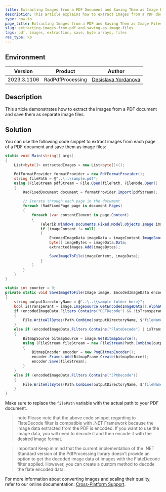 ```yaml
---
title: Extracting Images from a PDF Document and Saving Them as Image Files
description: This article explains how to extract images from a PDF document and save them as image files. It provides a code snippet and instructions on how to use it.
type: how-to
page_title: Extracting Images from a PDF and Saving Them as Image Files
slug: extracting-images-from-pdf-and-saving-as-image-files
tags: pdf, images, extraction, save, byte arrays, files
res_type: kb
---
```


## Environment

| Version | Product | Author |
| --- | --- | ---- |
| 2023.3.1106 | RadPdfProcessing |[Desislava Yordanova](https://www.telerik.com/blogs/author/desislava-yordanova)|

## Description

This article demonstrates how to extract the images from a PDF document and save them as separate image files.

## Solution

You can use the following code snippet to extract images from each page of a PDF document and save them as image files:

```csharp
static void Main(string[] args)
{
    List<byte[]> extractedImages = new List<byte[]>();

    PdfFormatProvider formatProvider = new PdfFormatProvider();
    string filePath = @"..\..\sample.pdf";
    using (FileStream pdfStream = File.Open(filePath, FileMode.Open))
    {
        RadFixedDocument document = formatProvider.Import(pdfStream);

        // Iterate through each page in the document
        foreach (RadFixedPage page in document.Pages)
        {
            foreach (var contentElement in page.Content)
            {
                Telerik.Windows.Documents.Fixed.Model.Objects.Image imageContent = contentElement as Telerik.Windows.Documents.Fixed.Model.Objects.Image;
                if (imageContent != null)
                {
                    EncodedImageData imageData = imageContent.ImageSource.GetEncodedImageData();
                    byte[] imageBytes = imageData.Data;
                    extractedImages.Add(imageBytes);

                    SaveImageToFile(imageContent, imageData);
                }
            }
        }
    }
}

static int counter = 0;
private static void SaveImageToFile(Image image, EncodedImageData encodedImageData)
{
    string outputDirectoryName = @"..\..\{sample folder here}";
    bool isTransperant = image.ImageSource.GetEncodedImageData().AlphaChannel != null;
    if (encodedImageData.Filters.Contains("DCTDecode") && !isTransperant)
    {
        File.WriteAllBytes(Path.Combine(outputDirectoryName, $"fileName{++counter}.jpeg"), encodedImageData.Data);
    }
    else if (encodedImageData.Filters.Contains("FlateDecode") | isTransperant)
    {
        BitmapSource bitmapSource = image.GetBitmapSource();
        using (FileStream fileStream = new FileStream(Path.Combine(outputDirectoryName, $"fileName{++counter}.png"), FileMode.Create))
        {
            BitmapEncoder encoder = new PngBitmapEncoder();
            encoder.Frames.Add(BitmapFrame.Create(bitmapSource));
            encoder.Save(fileStream);
        }
    }
    else if (encodedImageData.Filters.Contains("JPXDecode"))
    {
        File.WriteAllBytes(Path.Combine(outputDirectoryName, $"fileName{++counter}.jp2"), encodedImageData.Data);
    }
}
```

Make sure to replace the `filePath` variable with the actual path to your PDF document.

>note Please note that the above code snippet regarding to FlateDecode filter is compatible with .NET Framework because the image data extracted from the PDF is encoded. If you want to use the image data, you will need to decode it and then encode it with the desired image format. 

>important Keep in mind that the current implementation of the .NET Standard version of the PdfProcessing library doesn't provide an option to get the decoded image data of images with the FlateDecode filter applied. However, you can create a custom method to decode the flate encoded data.

For more information about converting images and scaling their quality, refer to our online documentation: [Cross-Platform Support](https://docs.telerik.com/devtools/document-processing/libraries/radpdfprocessing/cross-platform/images).

